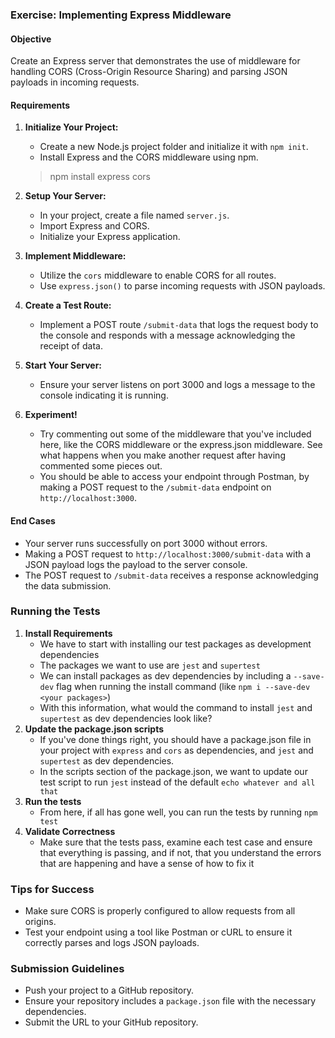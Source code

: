 
### Exercise: Implementing Express Middleware

#### Objective
Create an Express server that demonstrates the use of middleware for handling CORS (Cross-Origin Resource Sharing) and parsing JSON payloads in incoming requests.

#### Requirements

1. **Initialize Your Project:**
   - Create a new Node.js project folder and initialize it with `npm init`.
   - Install Express and the CORS middleware using npm.
   > npm install express cors

2. **Setup Your Server:**
   - In your project, create a file named `server.js`.
   - Import Express and CORS.
   - Initialize your Express application.

3. **Implement Middleware:**
   - Utilize the `cors` middleware to enable CORS for all routes.
   - Use `express.json()` to parse incoming requests with JSON payloads.

4. **Create a Test Route:**
   - Implement a POST route `/submit-data` that logs the request body to the console and responds with a message acknowledging the receipt of data.

5. **Start Your Server:**
   - Ensure your server listens on port 3000 and logs a message to the console indicating it is running.

6. **Experiment!**
   - Try commenting out some of the middleware that you've included here, like the CORS middleware or the express.json middleware. See what happens when you make another request after having commented some pieces out.
   - You should be able to access your endpoint through Postman, by making a POST request to the `/submit-data` endpoint on `http://localhost:3000`.

#### End Cases
- Your server runs successfully on port 3000 without errors.
- Making a POST request to `http://localhost:3000/submit-data` with a JSON payload logs the payload to the server console.
- The POST request to `/submit-data` receives a response acknowledging the data submission.

### Running the Tests

1. **Install Requirements**
   - We have to start with installing our test packages as development dependencies
   - The packages we want to use are `jest` and `supertest`
   - We can install packages as dev dependencies by including a `--save-dev` flag when running the install command (like `npm i --save-dev <your packages>`)
   - With this information, what would the command to install `jest` and `supertest` as dev dependencies look like?
2. **Update the package.json scripts**
   - If you've done things right, you should have a package.json file in your project with `express` and `cors` as dependencies, and `jest` and `supertest` as dev dependencies.
   - In the scripts section of the package.json, we want to update our test script to run `jest` instead of the default `echo whatever and all that`
3. **Run the tests**
   - From here, if all has gone well, you can run the tests by running `npm test`
4. **Validate Correctness**
   - Make sure that the tests pass, examine each test case and ensure that everything is passing, and if not, that you understand the errors that are happening and have a sense of how to fix it

### Tips for Success
- Make sure CORS is properly configured to allow requests from all origins.
- Test your endpoint using a tool like Postman or cURL to ensure it correctly parses and logs JSON payloads.

### Submission Guidelines
- Push your project to a GitHub repository.
- Ensure your repository includes a `package.json` file with the necessary dependencies.
- Submit the URL to your GitHub repository.
